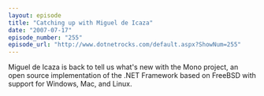 ```yaml
---
layout: episode
title: "Catching up with Miguel de Icaza"
date: "2007-07-17"
episode_number: "255"
episode_url: "http://www.dotnetrocks.com/default.aspx?ShowNum=255"
---
```


Miguel de Icaza is back to tell us what's new with the Mono project, an open source implementation of the .NET Framework based on FreeBSD with support for Windows, Mac, and Linux.
